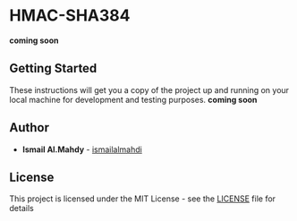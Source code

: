 # HMAC-SHA384

**coming soon**

## Getting Started

These instructions will get you a copy of the project up and running on your local machine for development and testing purposes. **coming soon**

## Author

* **Ismail Al.Mahdy**  - [ismailalmahdi](https://github.com/ismailalmahdi)

## License

This project is licensed under the MIT License - see the [LICENSE](LICENSE) file for details